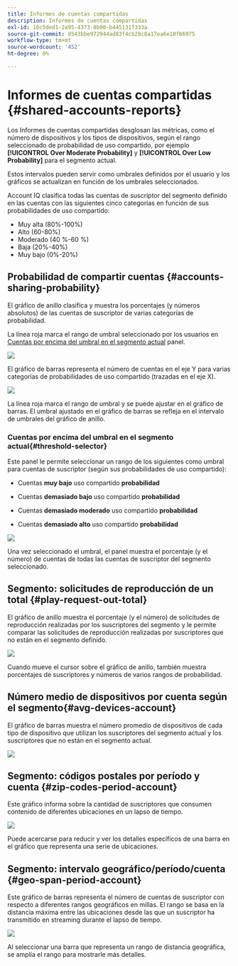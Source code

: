 ```yaml
---
title: Informes de cuentas compartidas
description: Informes de cuentas compartidas
exl-id: 16c5ded1-2a95-4373-8b90-b445131f333a
source-git-commit: d543bbe972944ad83f4cb28c8a17ea6e10f66975
workflow-type: tm+mt
source-wordcount: '452'
ht-degree: 0%

---
```


# Informes de cuentas compartidas {#shared-accounts-reports}

Los Informes de cuentas compartidas desglosan las métricas, como el número de dispositivos y los tipos de dispositivos, según el rango seleccionado de probabilidad de uso compartido, por ejemplo **[!UICONTROL Over Moderate Probability]** y **[!UICONTROL Over Low Probability]** para el segmento actual.

Estos intervalos pueden servir como umbrales definidos por el usuario y los gráficos se actualizan en función de los umbrales seleccionados.

Account IQ clasifica todas las cuentas de suscriptor del segmento definido en las cuentas con las siguientes cinco categorías en función de sus probabilidades de uso compartido:

* Muy alta (80%-100%)
* Alto (60-80%)
* Moderado (40 %-60 %)
* Baja (20%-40%)
* Muy bajo (0%-20%)

## Probabilidad de compartir cuentas {#accounts-sharing-probability}

El gráfico de anillo clasifica y muestra los porcentajes (y números absolutos) de las cuentas de suscriptor de varias categorías de probabilidad.

La línea roja marca el rango de umbral seleccionado por los usuarios en [Cuentas por encima del umbral en el segmento actual](#threshold-selector) panel.

![](assets/accounts-sharing-probability-pie.png)

El gráfico de barras representa el número de cuentas en el eje Y para varias categorías de probabilidades de uso compartido (trazadas en el eje X).

![](assets/accounts-sharing-probability-bar.png)

La línea roja marca el rango de umbral y se puede ajustar en el gráfico de barras. El umbral ajustado en el gráfico de barras se refleja en el intervalo de umbrales del gráfico de anillo.

<!--![](assets/shared-accounts-rep.gif)-->

### Cuentas por encima del umbral en el segmento actual{#threshold-selector}

Este panel le permite seleccionar un rango de los siguientes como umbral para cuentas de suscriptor (según sus probabilidades de uso compartido):

* Cuentas **muy bajo** uso compartido **probabilidad**

* Cuentas **demasiado bajo** uso compartido **probabilidad**

* Cuentas **demasiado moderado** uso compartido **probabilidad**

* Cuentas **demasiado alto** uso compartido **probabilidad**

![](assets/threshold-selector-shared-accounts.png)

Una vez seleccionado el umbral, el panel muestra el porcentaje (y el número) de cuentas de todas las cuentas de suscriptor del segmento seleccionado.

## Segmento: solicitudes de reproducción de un total {#play-request-out-total}

El gráfico de anillo muestra el porcentaje (y el número) de solicitudes de reproducción realizadas por los suscriptores del segmento y le permite comparar las solicitudes de reproducción realizadas por suscriptores que no están en el segmento definido.

![](assets/play-req-outof-total.png)

Cuando mueve el cursor sobre el gráfico de anillo, también muestra porcentajes de suscriptores y números de varios rangos de probabilidad.

<!--![](assets/play-request-total.gif)-->

## Número medio de dispositivos por cuenta según el segmento{#avg-devices-account}

El gráfico de barras muestra el número promedio de dispositivos de cada tipo de dispositivo que utilizan los suscriptores del segmento actual y los suscriptores que no están en el segmento actual.

![](assets/avg-devices-per-acc.png)

## Segmento: códigos postales por período y cuenta {#zip-codes-period-account}

Este gráfico informa sobre la cantidad de suscriptores que consumen contenido de diferentes ubicaciones en un lapso de tiempo.

![](assets/zip-period-account.png)

Puede acercarse para reducir y ver los detalles específicos de una barra en el gráfico que representa una serie de ubicaciones.

<!--![](assets/zip-code-period.gif)-->

## Segmento: intervalo geográfico/período/cuenta {#geo-span-period-account}

Este gráfico de barras representa el número de cuentas de suscriptor con respecto a diferentes rangos geográficos en millas. El rango se basa en la distancia máxima entre las ubicaciones desde las que un suscriptor ha transmitido en streaming durante el lapso de tiempo.

<!--Total number of users ...

How many accounts are within 99 miles of each other.....and how many are apart. 

Based on points on the map.-->

![](assets/geogr-span-account.png)

Al seleccionar una barra que representa un rango de distancia geográfica, se amplía el rango para mostrarle más detalles.

<!--![](assets/geo-span-period-acc.gif)-->
